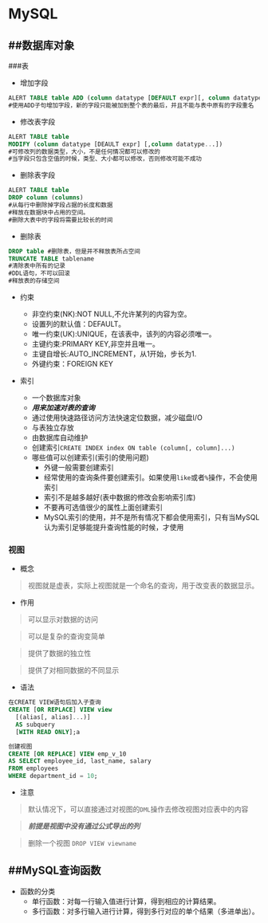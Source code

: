 # MySQL
##数据库对象
---
###表

* 增加字段

```sql
ALERT TABLE table ADD (column datatype [DEFAULT expr][, column datatype]...);
#使用ADD子句增加字段，新的字段只能被加到整个表的最后，并且不能与表中原有的字段重名
```

* 修改表字段

```sql
ALERT TABLE table
MODIFY (column datatype [DEAULT expr] [,column datatype...])
#可修改列的数据类型，大小，不是任何情况都可以修改的
#当字段只包含空值的时候，类型、大小都可以修改，否则修改可能不成功
```

* 删除表字段

```sql
ALERT TABLE table
DROP column (columns)
#从每行中删除掉字段占据的长度和数据
#释放在数据块中占用的空间。
#删除大表中的字段将需要比较长的时间
```

* 删除表

```sql
DROP table #删除表，但是并不释放表所占空间
TRUNCATE TABLE tablename
#清除表中所有的记录
#DDL语句，不可以回滚
#释放表的存储空间
```

* 约束
  * 非空约束(NK):NOT NULL,不允许某列的内容为空。
  * 设置列的默认值：DEFAULT。
  * 唯一约束(UK):UNIQUE，在该表中，该列的内容必须唯一。
  * 主键约束:PRIMARY KEY,非空并且唯一。
  * 主键自增长:AUTO_INCREMENT，从1开始，步长为1.
  * 外键约束：FOREIGN KEY


* 索引
  * 一个数据库对象
  * ***用来加速对表的查询***
  * 通过使用快速路径访问方法快速定位数据，减少磁盘I/O
  * 与表独立存放
  * 由数据库自动维护
  * 创建索引`CREATE INDEX index ON table (column[, column]...)`
  * 哪些值可以创建索引(索引的使用问题)
    * 外键一般需要创建索引
    * 经常使用的查询条件要创建索引。如果使用`like`或者`%`操作，不会使用索引
    * 索引不是越多越好(表中数据的修改会影响索引库)
    * 不要再可选值很少的属性上面创建索引
    * MySQL索引的使用，并不是所有情况下都会使用索引，只有当MySQL认为索引足够能提升查询性能的时候，才使用


### 视图

* 概念

> 视图就是虚表，实际上视图就是一个命名的查询，用于改变表的数据显示。

* 作用

> 可以显示对数据的访问

> 可以是复杂的查询变简单

> 提供了数据的独立性

> 提供了对相同数据的不同显示

* 语法

```sql
在CREATE VIEW语句后加入子查询
CREATE [OR REPLACE] VIEW view
  [(alias[, alias]...)]
  AS subquery
  [WITH READ ONLY];a

创建视图
CREATE [OR REPLACE] VIEW emp_v_10
AS SELECT employee_id, last_name, salary
FROM employees
WHERE department_id = 10;
```

* 注意

> 默认情况下，可以直接通过对视图的`DML`操作去修改视图对应表中的内容

> ***前提是视图中没有通过公式导出的列***

> 删除一个视图 `DROP VIEW viewname`

##MySQL查询函数
---

* 函数的分类
  * 单行函数：对每一行输入值进行计算，得到相应的计算结果。
  * 多行函数：对多行输入进行计算，得到多行对应的单个结果（多进单出）。
















